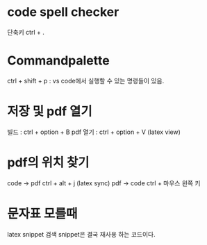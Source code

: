 # code spell checker
단축키 ctrl + .

# Commandpalette
ctrl + shift + p : vs code에서 실행할 수 있는 명령들이 있음.

# 저장 및 pdf 열기
빌드 : ctrl + option + B
pdf 열기 : ctrl + option + V (latex view)

# pdf의 위치 찾기 
code -> pdf ctrl + alt + j  (latex sync)
pdf -> code ctrl + 마우스 왼쪽 키

# 문자표 모를때 
latex snippet 검색 snippet은 결국 재사용 하는 코드이다.